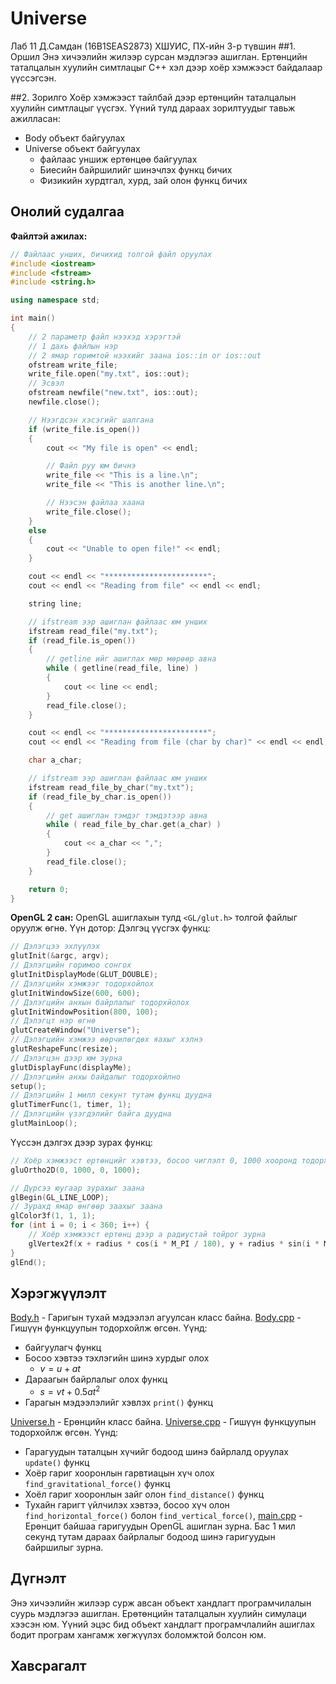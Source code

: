 # Universe
Лаб 11
Д.Самдан (16B1SEAS2873)
ХШУИС, ПХ-ийн 3-р түвшин
##1. Оршил
Энэ хичээлийн жилээр сурсан мэдлэгээ ашиглан. Ертөнцийн таталцалын хуулийн симтлацыг С++ хэл дээр хоёр хэмжээст байдалаар үүссэгсэн.

##2. Зорилго
Хоёр хэмжээст тайлбай дээр ертөнцийн таталцалын хуулийн симтлацыг үүсгэх. Үүний тулд дараах зорилтуудыг тавьж ажилласан:
- Body объект байгуулах
- Universe объект байгуулах
  -  файлаас уншиж ертөнцөө байгуулах
  -  Биесийн байршилийг шинэчлэх функц бичих
  -  Физикийн хурдтгал, хурд, зай олон функц бичих
## Онолий  судалгаа
**Файлтэй ажилах:**
```c++
// Файлаас унших, бичихид толгой файл оруулах
#include <iostream>
#include <fstream>
#include <string.h>

using namespace std;

int main()
{
    // 2 параметр файл нээхэд хэрэгтэй
    // 1 дахь файлын нэр
    // 2 ямар горимтой нээхийг заана ios::in or ios::out
    ofstream write_file;
    write_file.open("my.txt", ios::out);
    // Эсвэл 
    ofstream newfile("new.txt", ios::out);
    newfile.close();

    // Нээгдсэн хэсэгийг шалгана
    if (write_file.is_open())
    {
        cout << "My file is open" << endl;

        // Файл руу юм бичнэ
        write_file << "This is a line.\n";
        write_file << "This is another line.\n";

        // Нээсэн файлаа хаана
        write_file.close();
    }
    else
    {
        cout << "Unable to open file!" << endl;
    }

    cout << endl << "***********************";
    cout << endl << "Reading from file" << endl << endl;

    string line;

    // ifstream ээр ашиглан файлаас юм унших
    ifstream read_file("my.txt");
    if (read_file.is_open())
    {
        // getline ийг ашиглах мөр мөрөөр авна
        while ( getline(read_file, line) )
        {
            cout << line << endl;
        }
        read_file.close();
    }

    cout << endl << "***********************";
    cout << endl << "Reading from file (char by char)" << endl << endl;

    char a_char;

    // ifstream ээр ашиглан файлаас юм унших
    ifstream read_file_by_char("my.txt");
    if (read_file_by_char.is_open())
    {
        // get ашиглан тэмдэг тэмдэтээр авна
        while ( read_file_by_char.get(a_char) )
        {
            cout << a_char << ",";
        }
        read_file.close();
    }

    return 0;
}
```
**OpenGL 2 сан:**
OpenGL ашиглахын тулд `<GL/glut.h>` толгой файлыг оруулж өгнө.
Үүн дотор:
Дэлгэц үүсгэх функц:
```c++
// Дэлэгцээ эхлүүлэх
glutInit(&argc, argv);
// Дэлэгцийн горимоо сонгох
glutInitDisplayMode(GLUT_DOUBLE);
// Дэлэгцийн хэмжээг тодорхойлох
glutInitWindowSize(600, 600);
// Дэлэгцийн анхын байрлалыг тодорхйолох
glutInitWindowPosition(800, 100);
// Дэлэгцт нэр өгнө
glutCreateWindow("Universe");
// Дэлэгцийн хэмжээ өөрчилөгдөх яахыг хэлнэ
glutReshapeFunc(resize);
// Дэлэгцэн дээр юм зурна
glutDisplayFunc(displayMe);
// Дэлэгцийн анхы байдалыг тодорхойлно
setup();
// Дэлэгцийн 1 милл секунт тутам функц дуудна
glutTimerFunc(1, timer, 1);
// Дэлэгцийн үзэгдэлийг байга дуудна
glutMainLoop();
```
Үүссэн дэлгэх дээр зурах функц:
```c++
// Хоёр хэмжээст ертөнцийг хэвтээ, босоо чиглэлт 0, 1000 хооронд тодорхойлно
gluOrtho2D(0, 1000, 0, 1000);

// Дүрсээ юугаар зурахыг заана
glBegin(GL_LINE_LOOP);
// Зурахд ямар өнгөөр заахыг заана
glColor3f(1, 1, 1);
for (int i = 0; i < 360; i++) {
	// Хоёр хэмжээст ертөнц дээр а радиустай тойрог зурна
	glVertex2f(x + radius * cos(i * M_PI / 180), y + radius * sin(i * M_PI / 180));
}
glEnd();
```
## Хэрэгжүүлэлт
[Body.h](./Body.h) - Гаригын тухай мэдээлэл агуулсан класс байна.
[Body.cpp](./Body.cpp) - Гишүүн функцуупын тодорхойлж өгсөн. Үүнд:
-  байгуулагч функц
-  Босоо хэвтээ тэхлэгийн шинэ хурдыг олох 
   -  $v = u + at$
-  Дараагын байрлалыг олох функц
   -  $s = vt + 0.5at^2$
-  Гарагын мэдээлэлийг хэвлэх `print()` функц
  
[Universe.h](./Universe.h) - Ерөнцийн класс байна.
[Universe.cpp](./Universe.cpp) - Гишүүн функцуупын тодорхойлж өгсөн. Үүнд:
- Гарагуудын таталцын хүчийг бодоод шинэ байрлалд оруулах `update()` функц
- Хоёр гариг хооронлын гарвтиацын хүч олох `find_gravitational_force()` функц
- Хоёл гариг хооронлын зайг олон `find_distance()` функц
- Тухайн гаригт үйлчилэх хэвтээ, босоо хүч олон `find_horizontal_force()` болон `find_vertical_force()`, 
[main.cpp](./main.cpp) - Ерөнцит байшаа гаригуудын OpenGL ашиглан зурна. Бас 1 мил секунд тутам дараах байрлалыг бодоод шинэ гаригуудын байршилыг зурна.

## Дүгнэлт
Энэ хичээлийн жилээр сурж авсан объект хандлагт програмчилалын суурь мэдлэгээ ашиглан. Ерөтөнцийн таталцалын хуулийн симулаци хээсэн юм. Үүний эцэс бид объект хандлагт програмчлалийн ашиглах бодит програм хангамж хөгжүүлэх боломжтой болсон юм.

## Хавсрагалт

